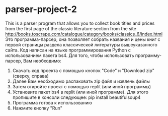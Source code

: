 # parser-project-2
This is a parser program that allows you to collect book titles and prices from the first page of the classic literature section from the site http://books.toscrape.com/catalogue/category/books/classics_6/index.html
Это программа-парсер, она позволяет собрать названия и цены книг с первой страницы раздела классической литературы вышеуказанного сайта. Код написан на языке программирования Python с использованием пакета bs4.
Для того, чтобы использовать программу-парсер, Вам необходимо:
1) Скачать код проекта с помощью кнопок "Code" и "Download zip" (сверху, справа)
2) Далее Вам необходимо распаковать zip файл и извлечь файлы
3) Затем откройте проект с помощью replit (или иной программы)
4) Установите пакет bs4 в replit (или иной программе). Для этого пропишите в консоли следующее: pip install beautifulsoup4
5) Программа готова к использованию
6) Нажмите кнопку "Run"
